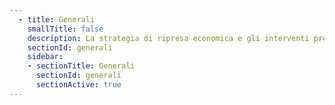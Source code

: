 ```yaml
---
  - title: Generali
    smallTitle: false
    description: La strategia di ripresa economica e gli interventi previsti per il rilancio digitale del Paese
    sectionId: generali
    sidebar:
    - sectionTitle: Generali
      sectionId: generali
      sectionActive: true
---
```

